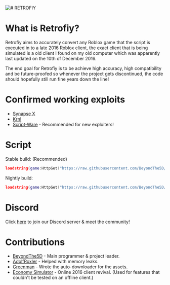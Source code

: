![# RETROFIY](https://cdn.discordapp.com/attachments/947197644076351591/1010407584198565948/Title.png)

# What is Retrofiy?
Retrofiy aims to accurately convert any Roblox game that the script is executed in to a late 2016 Roblox client, the exact client that is being simulated is a old client I found on my old computer which was apparently last updated on the 10th of December 2016.

The end goal for Retrofiy is to be achieve high accuracy, high compatibility and be future-proofed so whenever the project gets discontinued, the code should hopefully still run fine years down the line!
# Confirmed working exploits
- [Synapse X](https://x.synapse.to)
- [Krnl](https://krnl.place)
- [Script-Ware](https://script-ware.com) - Recommended for new exploiters!
# Script
Stable build: (Recommended)
```lua
loadstring(game:HttpGet("https://raw.githubusercontent.com/BeyondThe5D/Retrofiy/main/Retrofiy.lua"))()
```
Nightly build:
```lua
loadstring(game:HttpGet("https://raw.githubusercontent.com/BeyondThe5D/Retrofiy/main/RetrofiyNightly.lua"))()
```
# Discord
Click [here](https://discord.gg/4rYMxBMQvv) to join our Discord server & meet the community!
# Contributions
- [BeyondThe5D](https://github.com/BeyondThe5D) - Main programmer & project leader.
- [AdolfRoxler](https://github.com/AdolfRoxler) - Helped with memory leaks.
- [Greenman](https://github.com/greenmancode) - Wrote the auto-downloader for the assets.
- [Economy Simulator](https://economy-simulator.com) - Online 2016 client revival. (Used for features that couldn't be tested on an offline client.)
